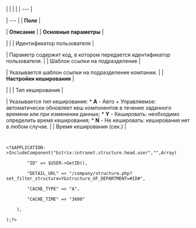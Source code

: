 |  |  |  |
| --- |

| --- |
| **Поле** |

| **Описание** |
| **Основные параметры** |

| |
| Идентификатор пользователя |

| Параметр содержит код, в котором передается идентификатор пользователя. |
| Шаблон ссылки на подразделение |

| Указывается шаблон ссылки на подразделение компании. |
| **Настройки кеширования** |

| |
| Тип кеширования |

| Указывается тип кеширования:  * **A** - Авто + Управляемое: автоматически обновляет кеш компонентов в течение заданного времени или при изменении данных; * **Y** - Кешировать: необходимо определить время кеширования; * **N** - Не кешировать: кеширования нет в любом случае. |
| Время кеширования (сек.) |

```


<?$APPLICATION->IncludeComponent("bitrix:intranet.structure.head.user","",Array(

		"ID" => $USER->GetID(),

		"DETAIL_URL" => "/company/structure.php?set_filter_structure=Y&structure_UF_DEPARTMENT=#ID#",

		"CACHE_TYPE" => "A",

		"CACHE_TIME" => "3600"

	),

);?>


```
